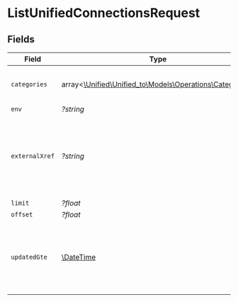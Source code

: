 # ListUnifiedConnectionsRequest


## Fields

| Field                                                                                            | Type                                                                                             | Required                                                                                         | Description                                                                                      |
| ------------------------------------------------------------------------------------------------ | ------------------------------------------------------------------------------------------------ | ------------------------------------------------------------------------------------------------ | ------------------------------------------------------------------------------------------------ |
| `categories`                                                                                     | array<[\Unified\Unified_to\Models\Operations\Categories](../../Models/Operations/Categories.md)> | :heavy_minus_sign:                                                                               | Filter the results on these categories                                                           |
| `env`                                                                                            | *?string*                                                                                        | :heavy_minus_sign:                                                                               | N/A                                                                                              |
| `externalXref`                                                                                   | *?string*                                                                                        | :heavy_minus_sign:                                                                               | Filter the results to only those integrations for your user referenced by this value             |
| `limit`                                                                                          | *?float*                                                                                         | :heavy_minus_sign:                                                                               | N/A                                                                                              |
| `offset`                                                                                         | *?float*                                                                                         | :heavy_minus_sign:                                                                               | N/A                                                                                              |
| `updatedGte`                                                                                     | [\DateTime](https://www.php.net/manual/en/class.datetime.php)                                    | :heavy_minus_sign:                                                                               | Return only results whose updated date is equal or greater to this value                         |